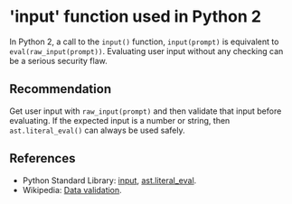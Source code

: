 # 'input' function used in Python 2
In Python 2, a call to the `input()` function, `input(prompt)` is equivalent to `eval(raw_input(prompt))`. Evaluating user input without any checking can be a serious security flaw.


## Recommendation
Get user input with `raw_input(prompt)` and then validate that input before evaluating. If the expected input is a number or string, then `ast.literal_eval()` can always be used safely.


## References
* Python Standard Library: [input](http://docs.python.org/2/library/functions.html#input), [ast.literal_eval](http://docs.python.org/2/library/ast.html#ast.literal_eval).
* Wikipedia: [Data validation](http://en.wikipedia.org/wiki/Data_validation).
